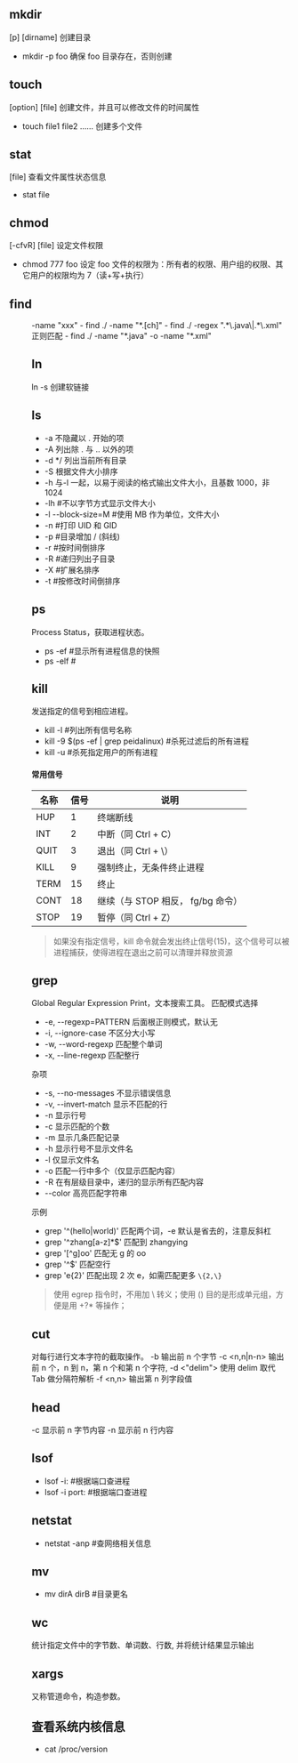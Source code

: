 ## mkdir

[p] [dirname] 创建目录

- mkdir -p foo 确保 foo 目录存在，否则创建

## touch

[option] [file] 创建文件，并且可以修改文件的时间属性

- touch file1 file2 …… 创建多个文件

## stat

[file] 查看文件属性状态信息

- stat file

## chmod

[-cfvR] [file] 设定文件权限

- chmod 777 foo 设定 foo 文件的权限为：所有者的权限、用户组的权限、其它用户的权限均为 7（读+写+执行）

## find

<dir> -name "xxx"
- find ./ -name "*.[ch]"
- find ./ -regex ".*\.java\|.*\.xml" 正则匹配
- find ./ -name "*.java" -o -name "*.xml"

## ln

ln -s <fromPath> <toPath> 创建软链接

## ls

- -a 不隐藏以 . 开始的项
- -A 列出除 . 与 .. 以外的项
- -d \*/ 列出当前所有目录
- -S 根据文件大小排序
- -h 与-l 一起，以易于阅读的格式输出文件大小，且基数 1000，非 1024
- -lh #不以字节方式显示文件大小
- -l --block-size=M #使用 MB 作为单位，文件大小
- -n #打印 UID 和 GID
- -p #目录增加 / (斜线)
- -r #按时间倒排序
- -R #递归列出子目录
- -X #扩展名排序
- -t #按修改时间倒排序

## ps

Process Status，获取进程状态。

- ps -ef #显示所有进程信息的快照
- ps -elf #

## kill

发送指定的信号到相应进程。

- kill -l #列出所有信号名称
- kill -9 \$(ps -ef | grep peidalinux) #杀死过滤后的所有进程
- kill -u <username> #杀死指定用户的所有进程

#### 常用信号

| 名称 | 信号 | 说明                              |
| ---- | ---- | --------------------------------- |
| HUP  | 1    | 终端断线                          |
| INT  | 2    | 中断（同 Ctrl + C）               |
| QUIT | 3    | 退出（同 Ctrl + \）               |
| KILL | 9    | 强制终止，无条件终止进程          |
| TERM | 15   | 终止                              |
| CONT | 18   | 继续（与 STOP 相反， fg/bg 命令） |
| STOP | 19   | 暂停（同 Ctrl + Z）               |

> 如果没有指定信号，kill 命令就会发出终止信号(15)，这个信号可以被进程捕获，使得进程在退出之前可以清理并释放资源

## grep

Global Regular Expression Print，文本搜索工具。
匹配模式选择

- -e, --regexp=PATTERN 后面根正则模式，默认无
- -i, --ignore-case 不区分大小写
- -w, --word-regexp 匹配整个单词
- -x, --line-regexp 匹配整行

杂项

- -s, --no-messages 不显示错误信息
- -v, --invert-match 显示不匹配的行
- -n 显示行号
- -c 显示匹配的个数
- -m <number> 显示几条匹配记录
- -h 显示行号不显示文件名
- -l 仅显示文件名
- -o 匹配一行中多个（仅显示匹配内容）
- -R 在有层级目录中，递归的显示所有匹配内容
- --color 高亮匹配字符串

示例

- grep '^\(hello\|world\)' 匹配两个词，-e 默认是省去的，注意反斜杠
- grep '^zhang[a-z]\*\$' 匹配到 zhangying
- grep '[^g]oo' 匹配无 g 的 oo
- grep '^\$' 匹配空行
- grep 'e\{2\}' 匹配出现 2 次 e，如需匹配更多 `\{2,\}`

> 使用 egrep 指令时，不用加 \ 转义；使用 () 目的是形成单元组，方便是用 +?\* 等操作；

## cut

对每行进行文本字符的截取操作。
-b <n-n> 输出前 n 个字节
-c <n,n|n-n> 输出前 n 个，n 到 n，第 n 个和第 n 个字符,
-d <"delim"> 使用 delim 取代 Tab 做分隔符解析
-f <n,n> 输出第 n 列字段值

## head

-c 显示前 n 字节内容
-n 显示前 n 行内容

## lsof

- lsof -i:<port> #根据端口查进程
- lsof -i port:<port> #根据端口查进程

## netstat

- netstat -anp #查网络相关信息

## mv

- mv dirA dirB #目录更名

## wc

统计指定文件中的字节数、单词数、行数, 并将统计结果显示输出

## xargs

又称管道命令，构造参数。

## 查看系统内核信息

- cat /proc/version
